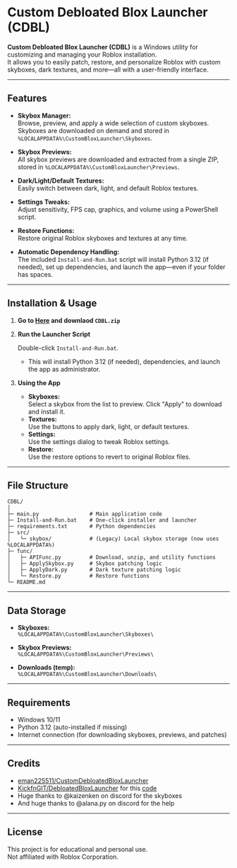 # Custom Debloated Blox Launcher (CDBL)

**Custom Debloated Blox Launcher (CDBL)** is a Windows utility for customizing and managing your Roblox installation.  
It allows you to easily patch, restore, and personalize Roblox with custom skyboxes, dark textures, and more—all with a user-friendly interface.

---

## Features

- **Skybox Manager:**  
  Browse, preview, and apply a wide selection of custom skyboxes. Skyboxes are downloaded on demand and stored in `%LOCALAPPDATA%\CustomBloxLauncher\Skyboxes`.

- **Skybox Previews:**  
  All skybox previews are downloaded and extracted from a single ZIP, stored in `%LOCALAPPDATA%\CustomBloxLauncher\Previews`.

- **Dark/Light/Default Textures:**  
  Easily switch between dark, light, and default Roblox textures.

- **Settings Tweaks:**  
  Adjust sensitivity, FPS cap, graphics, and volume using a PowerShell script.

- **Restore Functions:**  
  Restore original Roblox skyboxes and textures at any time.

- **Automatic Dependency Handling:**  
  The included `Install-and-Run.bat` script will install Python 3.12 (if needed), set up dependencies, and launch the app—even if your folder has spaces.

---

## Installation & Usage

1. **Go to [Here](https://github.com/eman225511/CustomDebloatedBloxLauncher/releases/tag/src) and downlaod `CDBL.zip`**

2. **Run the Launcher Script**

   Double-click `Install-and-Run.bat`.  
   - This will install Python 3.12 (if needed), dependencies, and launch the app as administrator.

3. **Using the App**

   - **Skyboxes:**  
     Select a skybox from the list to preview. Click "Apply" to download and install it.
   - **Textures:**  
     Use the buttons to apply dark, light, or default textures.
   - **Settings:**  
     Use the settings dialog to tweak Roblox settings.
   - **Restore:**  
     Use the restore options to revert to original Roblox files.

---

## File Structure

```
CDBL/
│
├─ main.py                # Main application code
├─ Install-and-Run.bat    # One-click installer and launcher
├─ requirements.txt       # Python dependencies
├─ src/
│   └─ skybox/            # (Legacy) Local skybox storage (now uses %LOCALAPPDATA%)
├─ func/
│   ├─ APIFunc.py         # Download, unzip, and utility functions
│   ├─ ApplySkybox.py     # Skybox patching logic
│   ├─ ApplyDark.py       # Dark texture patching logic
│   └─ Restore.py         # Restore functions
└─ README.md
```

---

## Data Storage

- **Skyboxes:**  
  `%LOCALAPPDATA%\CustomBloxLauncher\Skyboxes\`

- **Skybox Previews:**  
  `%LOCALAPPDATA%\CustomBloxLauncher\Previews\`

- **Downloads (temp):**  
  `%LOCALAPPDATA%\CustomBloxLauncher\Downloads\`

---

## Requirements

- Windows 10/11
- Python 3.12 (auto-installed if missing)
- Internet connection (for downloading skyboxes, previews, and patches)

---

## Credits

- [eman225511/CustomDebloatedBloxLauncher](https://github.com/eman225511/CustomDebloatedBloxLauncher)  
- [KickfnGIT/DebloatedBloxLauncher](https://github.com/KickfnGIT/DebloatedBloxLauncher) for this [code](https://github.com/eman225511/CustomDebloatedBloxLauncher/blob/main/func/ChangeSettings.ps1)
- Huge thanks to @kaizenken on discord for the skyboxes
- And huge thanks to @alana.py on discord for the help

---

## License

This project is for educational and personal use.  
Not affiliated with Roblox Corporation.
